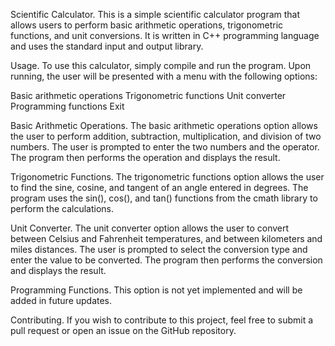 Scientific Calculator.
This is a simple scientific calculator program that allows users to perform basic arithmetic operations, trigonometric functions, and unit conversions. It is written in C++ programming language and uses the standard input and output library.

Usage.
To use this calculator, simply compile and run the program. Upon running, the user will be presented with a menu with the following options:

Basic arithmetic operations
Trigonometric functions
Unit converter
Programming functions
Exit

Basic Arithmetic Operations.
The basic arithmetic operations option allows the user to perform addition, subtraction, multiplication, and division of two numbers. The user is prompted to enter the two numbers and the operator. The program then performs the operation and displays the result.

Trigonometric Functions.
The trigonometric functions option allows the user to find the sine, cosine, and tangent of an angle entered in degrees. The program uses the sin(), cos(), and tan() functions from the cmath library to perform the calculations.

Unit Converter.
The unit converter option allows the user to convert between Celsius and Fahrenheit temperatures, and between kilometers and miles distances. The user is prompted to select the conversion type and enter the value to be converted. The program then performs the conversion and displays the result.

Programming Functions.
This option is not yet implemented and will be added in future updates.

Contributing.
If you wish to contribute to this project, feel free to submit a pull request or open an issue on the GitHub repository.
